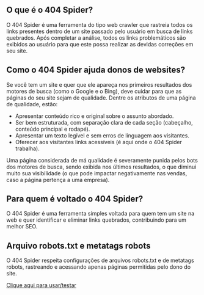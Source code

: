 <h2>O que é o 404 Spider?</h2>
<p>O 404 Spider é uma ferramenta do tipo web crawler que rastreia todos os links presentes dentro de um site passado pelo usuário em busca de links quebrados. Após completar a análise, todos os links problemáticos são exibidos ao usuário para que este possa realizar as devidas correções em seu site.</p>

<h2>Como o 404 Spider ajuda donos de websites?</h2>
<p>Se você tem um site e quer que ele apareça nos primeiros resultados dos motores de busca (como o Google e o Bing), deve cuidar para que as páginas do seu site sejam de qualidade. Dentre os atributos de uma página de qualidade, estão:</p>
<ul>
<li>Apresentar conteúdo rico e original sobre o assunto abordado.</li>
<li>Ser bem estruturada, com separação clara de cada seção (cabeçalho, conteúdo principal e rodapé).</li>
<li>Apresentar um texto legível e sem erros de linguagem aos visitantes.</li>
<li>Oferecer aos visitantes links acessíveis (é aqui onde o 404 Spider trabalha).</li>
</ul>
<p>Uma página considerada de má qualidade é severamente punida pelos bots dos motores de busca, sendo exibida nos últimos resultados, o que diminui muito sua visibilidade (o que pode impactar negativamente nas vendas, caso a página pertença a uma empresa).</p>

<h2>Para quem é voltado o 404 Spider?</h2>
<p>O 404 Spider é uma ferramenta simples voltada para quem tem um site na web e quer identificar e eliminar links quebrados, contribuindo para um melhor SEO.</p>

<h2>Arquivo robots.txt e metatags robots</h2>
<p>O 404 Spider respeita configurações de arquivos robots.txt e de metatags robots, rastreando e acessando apenas páginas permitidas pelo dono do site.</p>

<p><a href="https://404spider.codedev-tech.com.br/">Clique aqui para usar/testar</a></p>

